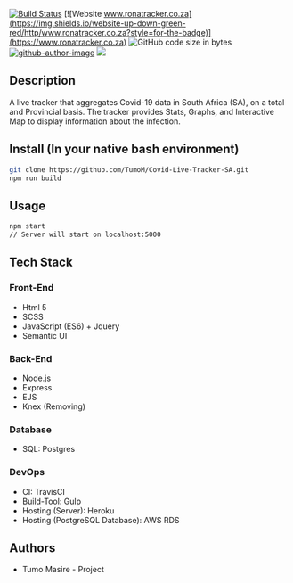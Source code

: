 [![Build Status](https://img.shields.io/travis/com/TumoM/Covid-Live-Tracker-SA/master?style=for-the-badge)](https://travis-ci.com/TumoM/Covid-Live-Tracker-SA) 
[![Website www.ronatracker.co.za](https://img.shields.io/website-up-down-green-red/http/www.ronatracker.co.za?style=for-the-badge)](https://www.ronatracker.co.za)
![GitHub code size in bytes](https://img.shields.io/github/languages/code-size/TumoM/Covid-Live-Tracker-SA?style=for-the-badge)
[![github-author-image](https://img.shields.io/github/languages/count/TumoM/Covid-Live-Tracker-SA?style=for-the-badge)](https://github.com/TumoM/Covid-Live-Tracker-SA.git)
[![](https://img.shields.io/github/languages/top/TumoM/Covid-Live-Tracker-SA?style=for-the-badge)](https://github.com/TumoM/Covid-Live-Tracker-SA.git)

## Description 
A live tracker that aggregates Covid-19 data in South Africa (SA), on a total and Provincial basis. 
The tracker provides Stats, Graphs, and Interactive Map to display information about the infection.

## Install (In your native bash environment)
```bash
git clone https://github.com/TumoM/Covid-Live-Tracker-SA.git 
npm run build
```
## Usage
```bash
npm start 
// Server will start on localhost:5000
```

## Tech Stack
### Front-End
- Html 5
- SCSS
- JavaScript (ES6) + Jquery
- Semantic UI
### Back-End
- Node.js
- Express
- EJS
- Knex (Removing)
### Database
- SQL: Postgres
### DevOps
- CI: TravisCI
- Build-Tool: Gulp
- Hosting (Server): Heroku
- Hosting (PostgreSQL Database): AWS RDS

## Authors
- Tumo Masire - Project 